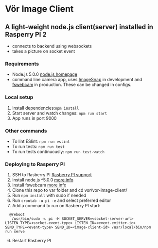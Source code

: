 # Vör Image Client

## A light-weight node.js client(server) installed in Rasperry PI 2 
- connects to backend using websockets
- takes a picture on socket event

### Requirements
- Node.js 5.0.0 [node.js homepage](https://nodejs.org/en/)
- command line camera app, uses [ImageSnap](http://iharder.sourceforge.net/current/macosx/imagesnap/) in development and 
[fswebcam](http://manpages.ubuntu.com/manpages/lucid/man1/fswebcam.1.html) in production. These can be changed in configs. 

### Local setup
1. Install dependencies:```npm install```
2. Start server and watch changes: ```npm run start```
3. App runs in port 9000

### Other commands
- To lint ESlint: ```npm run eslint```
- To run tests: ```npm run test```
- To run tests continuously: ```npm run test-watch```

### Deploying to Rasperry PI
1. SSH to Rasberry PI [Rasberry PI support](https://www.raspberrypi.org/documentation/remote-access/ssh/)
2. Install node.js ^5.0.0 [more info](http://elinux.org/Node.js_on_RPi)
3. Install fswebcam [more info](https://www.raspberrypi.org/documentation/usage/webcams/)
4. Clone this repo to var folder and cd vor/vor-image-client/
5. Run ```npm install``` with sudo if needed
6. Run ```crontab -u pi -e``` and select preferred editor
5. Add a command to run on Rasberry PI start:
  ```
    @reboot
     /usr/bin/sudo -u pi -H SOCKET_SERVER=<socket-server-url> LISTEN_TYPE=<socket-event-type> LISTEN_ID=<event-emitter-id>  SEND_TYPE=<event-type> SEND_ID=<image-client-id> /usr/local/bin/npm run serve
  ```
  
6. Restart Rasberry PI
